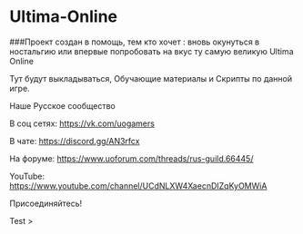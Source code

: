 # Ultima-Online

###Проект создан в помощь, тем кто хочет : вновь окунуться в ностальгию или впервые попробовать на вкус ту самую великую Ultima Online

Тут будут выкладываться, Обучающие материалы и Скрипты по данной игре.

Наше Русское сообщество

В соц сетях:
https://vk.com/uogamers

В чате:
https://discord.gg/AN3rfcx

На форуме:
https://www.uoforum.com/threads/rus-guild.66445/

YouTube:
https://www.youtube.com/channel/UCdNLXW4XaecnDIZqKyOMWiA


Присоединяйтесь!


Test >
